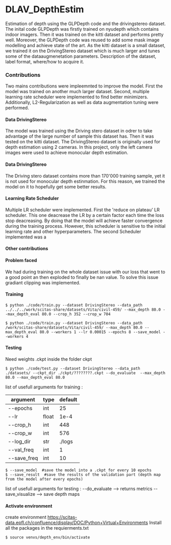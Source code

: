 # DLAV_DepthEstim
Estimation of depth using the GLPDepth code and the drivingstereo dataset.
The inital code GLPDepth was firstly trained on nyudepth which contains indoor imagers. Then it was trained on the kitti dataset and performs pretty well. Moreover, the GLPDepth code was reused to add some mask image modelling and achieve state of the art. As the kitti dataset is a small dataset, we trained it on the DrivingStereo dataset which is much larger and tunes some of the dataaugmenetation parameters.
Description of the dataset, label format, where/how to acquire it.

### Contributions
Two mains contributions were impleemnted to improve the model. First the model was trained on another much larger dataset. Second, multiple learning rate scheduler were implemented to find better minimizers. Additionally, L2-Regularization as well as data augmentation tuning were performed.

#### Data DrivingStereo
The model was trained using the Driving stero dataset in odrer to take advantage of the large number of sample this dataset has. Then it was tested on the kitti dataset. The DrivingStereo dataset is originally used for depth estimation using 2 cameras. In this project, only the left camera images were used to achieve monocular depth estimation.

#### Data DrivingStereo

The Driving stero dataset contains more than 170'000 training sample, yet it is not used for monocular depth estinmation. For this reason, we trained the model on it to hopefully get some better results. 

#### Learning Rate Scheduler
Multiple LR scheduler were implemented. First the 'reduce on plateau' LR scheduler. This one deacrease the LR by a certain factor each time the loss stop deacreasing. By doing that the model will achieve faster convergence during the training process. However, this scheduler is sensitive to the initial learning rate and other hyperparameters. The second Scheduler implemented was a 

#### Other contributions


#### Problem faced
We had during training on the whole dataset issue with our loss that went to a good point an then exploded to finally be nan value. To solve this issue gradiant clipping was implemented. 


#### Training
```
$ python ./code/train.py --dataset DrivingStereo --data_path ../../../work/scitas-share/datasets/Vita/civil-459/ --max_depth 80.0 --max_depth_eval 80.0 --crop_h 352 --crop_w 704
```
```
$ python ./code/train.py --dataset DrivingStereo --data_path /work/scitas-share/datasets/Vita/civil-459/ --max_depth 80.0 --max_depth_eval 80.0 --workers 1 --lr 0.00015 --epochs 8 --save_model --workers 4 
```


#### Testing

Need weights .ckpt inside the folder ckpt
```
$ python ./code/test.py --dataset DrivingStereo --data_path ./datasets/ --ckpt_dir ./ckpt/????????.ckpt --do_evaluate  --max_depth 80.0 --max_depth_eval 80.0
```

list of usefull arguments for training :

| argument | type     | default   
|----------|----------|----------|
|  --epochs  |  int   |   25     |
|  --lr     |  float  |  1e-4    |
|  --crop_h  |  int   |   448    |
|  --crop_w  |  int   |   576    |
|  --log_dir  |  str   |   ./logs|
|  --val_freq |  int   |   1    |
|  --save_freq  |  int   |   10|    
```
$ --save_model  #save the model into a .ckpt for every 10 epochs      
$ --save_result  #save the results of the validation part (depth map from the model after every epochs)
```
list of usefull arguments for testing :
--do_evaluate --> returns metrics
--save_visualize --> save depth maps


#### Activate environment
create environment https://scitas-data.epfl.ch/confluence/display/DOC/Python+Virtual+Environments
Install all the packages in the requierments.txt 
```
$ source venvs/depth_env/bin/activate
```
